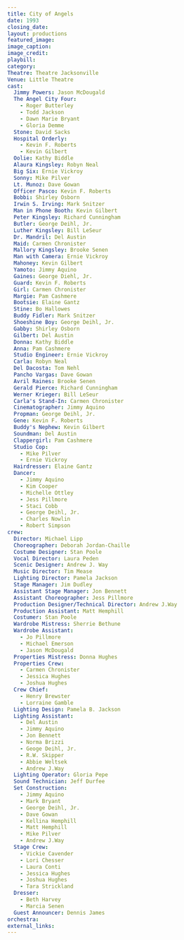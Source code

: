 ```yaml
---
title: City of Angels
date: 1993
closing_date: 
layout: productions
featured_image: 
image_caption:
image_credit:
playbill: 
category: 
Theatre: Theatre Jacksonville
Venue: Little Theatre
cast:
  Jimmy Powers: Jason McDougald
  The Angel City Four:
    - Roger Butterley
    - Todd Jackson
    - Dawn Marie Bryant
    - Gloria Demme
  Stone: David Sacks
  Hospital Orderly:
    - Kevin F. Roberts
    - Kevin Gilbert
  Oolie: Kathy Biddle
  Alaura Kingsley: Robyn Neal
  Big Six: Ernie Vickroy
  Sonny: Mike Pilver
  Lt. Munoz: Dave Gowan
  Officer Pasco: Kevin F. Roberts
  Bobbi: Shirley Osborn
  Irwin S. Irving: Mark Snitzer
  Man in Phone Booth: Kevin Gilbert
  Peter Kingsley: Richard Cunningham
  Butler: George Deihl, Jr.
  Luther Kingsley: Bill LeSeur
  Dr. Mandril: Del Austin
  Maid: Carmen Chronister
  Mallory Kingsley: Brooke Senen
  Man with Camera: Ernie Vickroy
  Mahoney: Kevin Gilbert
  Yamoto: Jimmy Aquino
  Gaines: George Diehl, Jr. 
  Guard: Kevin F. Roberts
  Girl: Carmen Chronister
  Margie: Pam Cashmere
  Bootsie: Elaine Gantz
  Stine: Bo Hallowes
  Buddy Fidler: Mark Snitzer
  Shoeshine Boy: George Deihl, Jr.
  Gabby: Shirley Osborn
  Gilbert: Del Austin
  Donna: Kathy Biddle
  Anna: Pam Cashmere
  Studio Engineer: Ernie Vickroy
  Carla: Robyn Neal
  Del Dacosta: Tom Nehl
  Pancho Vargas: Dave Gowan
  Avril Raines: Brooke Senen
  Gerald Pierce: Richard Cunningham
  Werner Krieger: Bill LeSeur
  Carla's Stand-In: Carmen Chronister
  Cinematographer: Jimmy Aquino
  Propman: George Deihl, Jr.
  Gene: Kevin F. Roberts
  Buddy's Nephew: Kevin Gilbert
  Soundman: Del Austin
  Clappergirl: Pam Cashmere
  Studio Cop:
    - Mike Pilver
    - Ernie Vickroy
  Hairdresser: Elaine Gantz
  Dancer:
    - Jimmy Aquino
    - Kim Cooper
    - Michelle Ottley
    - Jess Pillmore
    - Staci Cobb
    - George Deihl, Jr.
    - Charles Nowlin
    - Robert Simpson
crew:
  Director: Michael Lipp
  Choreographer: Deborah Jordan-Chaille
  Costume Designer: Stan Poole
  Vocal Director: Laura Peden
  Scenic Designer: Andrew J. Way
  Music Director: Tim Mease
  Lighting Director: Pamela Jackson
  Stage Manager: Jim Dudley
  Assistant Stage Manager: Jon Bennett
  Assistant Choreographer: Jess Pillmore
  Production Designer/Technical Director: Andrew J.Way
  Production Assistant: Matt Hemphill
  Costumer: Stan Poole
  Wardrobe Mistress: Sherrie Bethune
  Wardrobe Assistant:
    - Jo Pillmore
    - Michael Emerson
    - Jason McDougald
  Properties Mistress: Donna Hughes
  Properties Crew:
    - Carmen Chronister
    - Jessica Hughes
    - Joshua Hughes
  Crew Chief:
    - Henry Brewster
    - Lorraine Gamble
  Lighting Design: Pamela B. Jackson
  Lighting Assistant:
    - Del Austin
    - Jimmy Aquino
    - Jon Bennett
    - Norma Brizzi
    - Geoge Deihl, Jr.
    - R.W. Skipper
    - Abbie Weltsek
    - Andrew J.Way
  Lighting Operator: Gloria Pepe
  Sound Technician: Jeff Durfee
  Set Construction:
    - Jimmy Aquino
    - Mark Bryant
    - George Deihl, Jr.
    - Dave Gowan
    - Kellina Hemphill
    - Matt Hemphill
    - Mike Pilver
    - Andrew J.Way
  Stage Crew:
    - Vickie Cavender
    - Lori Chesser
    - Laura Conti
    - Jessica Hughes
    - Joshua Hughes
    - Tara Strickland
  Dresser:
    - Beth Harvey
    - Marcia Senen
  Guest Announcer: Dennis James
orchestra:
external_links:
---
```


